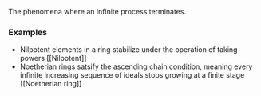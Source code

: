 The phenomena where an infinite process terminates.

### Examples
- Nilpotent elements in a ring stabilize under the operation of taking powers [[Nilpotent]]
- Noetherian rings satsify the ascending chain condition, meaning every infinite increasing sequence of ideals stops growing at a finite stage [[Noetherian ring]]